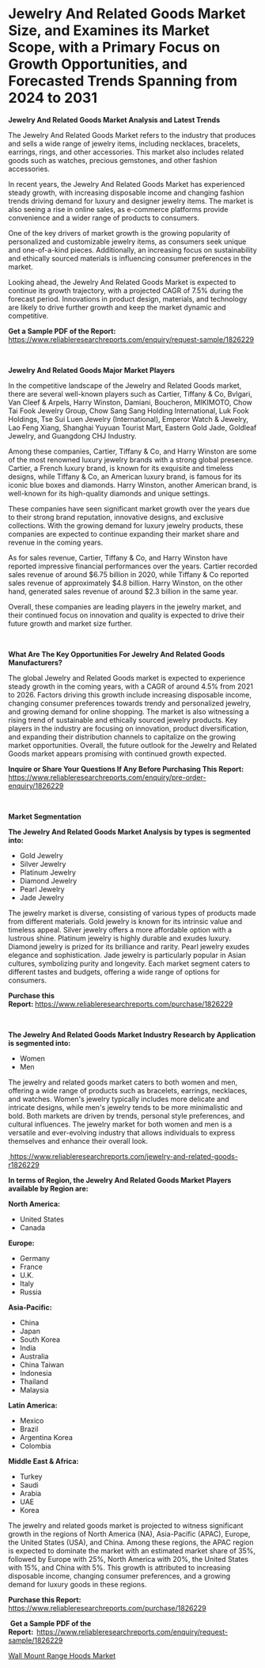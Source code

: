 <p><h1>Jewelry And Related Goods Market Size, and Examines its Market Scope, with a Primary Focus on Growth Opportunities, and Forecasted Trends Spanning from 2024 to 2031</h1></p><p><strong>Jewelry And Related Goods Market Analysis and Latest Trends</strong></p>
<p><p>The Jewelry And Related Goods Market refers to the industry that produces and sells a wide range of jewelry items, including necklaces, bracelets, earrings, rings, and other accessories. This market also includes related goods such as watches, precious gemstones, and other fashion accessories.</p><p>In recent years, the Jewelry And Related Goods Market has experienced steady growth, with increasing disposable income and changing fashion trends driving demand for luxury and designer jewelry items. The market is also seeing a rise in online sales, as e-commerce platforms provide convenience and a wider range of products to consumers.</p><p>One of the key drivers of market growth is the growing popularity of personalized and customizable jewelry items, as consumers seek unique and one-of-a-kind pieces. Additionally, an increasing focus on sustainability and ethically sourced materials is influencing consumer preferences in the market.</p><p>Looking ahead, the Jewelry And Related Goods Market is expected to continue its growth trajectory, with a projected CAGR of 7.5% during the forecast period. Innovations in product design, materials, and technology are likely to drive further growth and keep the market dynamic and competitive.</p></p>
<p><strong>Get a Sample PDF of the Report:&nbsp;</strong> <a href="https://www.reliableresearchreports.com/enquiry/request-sample/1826229">https://www.reliableresearchreports.com/enquiry/request-sample/1826229</a></p>
<p>&nbsp;</p>
<p><strong>Jewelry And Related Goods Major Market Players</strong></p>
<p><p>In the competitive landscape of the Jewelry and Related Goods market, there are several well-known players such as Cartier, Tiffany & Co, Bvlgari, Van Cleef & Arpels, Harry Winston, Damiani, Boucheron, MIKIMOTO, Chow Tai Fook Jewelry Group, Chow Sang Sang Holding International, Luk Fook Holdings, Tse Sui Luen Jewelry (International), Emperor Watch & Jewelry, Lao Feng Xiang, Shanghai Yuyuan Tourist Mart, Eastern Gold Jade, Goldleaf Jewelry, and Guangdong CHJ Industry.</p><p>Among these companies, Cartier, Tiffany & Co, and Harry Winston are some of the most renowned luxury jewelry brands with a strong global presence. Cartier, a French luxury brand, is known for its exquisite and timeless designs, while Tiffany & Co, an American luxury brand, is famous for its iconic blue boxes and diamonds. Harry Winston, another American brand, is well-known for its high-quality diamonds and unique settings.</p><p>These companies have seen significant market growth over the years due to their strong brand reputation, innovative designs, and exclusive collections. With the growing demand for luxury jewelry products, these companies are expected to continue expanding their market share and revenue in the coming years.</p><p>As for sales revenue, Cartier, Tiffany & Co, and Harry Winston have reported impressive financial performances over the years. Cartier recorded sales revenue of around $6.75 billion in 2020, while Tiffany & Co reported sales revenue of approximately $4.8 billion. Harry Winston, on the other hand, generated sales revenue of around $2.3 billion in the same year.</p><p>Overall, these companies are leading players in the jewelry market, and their continued focus on innovation and quality is expected to drive their future growth and market size further.</p></p>
<p>&nbsp;</p>
<p><strong>What Are The Key Opportunities For Jewelry And Related Goods Manufacturers?</strong></p>
<p><p>The global Jewelry and Related Goods market is expected to experience steady growth in the coming years, with a CAGR of around 4.5% from 2021 to 2026. Factors driving this growth include increasing disposable income, changing consumer preferences towards trendy and personalized jewelry, and growing demand for online shopping. The market is also witnessing a rising trend of sustainable and ethically sourced jewelry products. Key players in the industry are focusing on innovation, product diversification, and expanding their distribution channels to capitalize on the growing market opportunities. Overall, the future outlook for the Jewelry and Related Goods market appears promising with continued growth expected.</p></p>
<p><strong>Inquire or Share Your Questions If Any Before Purchasing This Report:</strong> <a href="https://www.reliableresearchreports.com/enquiry/pre-order-enquiry/1826229">https://www.reliableresearchreports.com/enquiry/pre-order-enquiry/1826229</a></p>
<p>&nbsp;</p>
<p><strong>Market Segmentation</strong></p>
<p><strong>The Jewelry And Related Goods Market Analysis by types is segmented into:</strong></p>
<p><ul><li>Gold Jewelry</li><li>Silver Jewelry</li><li>Platinum Jewelry</li><li>Diamond Jewelry</li><li>Pearl Jewelry</li><li>Jade Jewelry</li></ul></p>
<p><p>The jewelry market is diverse, consisting of various types of products made from different materials. Gold jewelry is known for its intrinsic value and timeless appeal. Silver jewelry offers a more affordable option with a lustrous shine. Platinum jewelry is highly durable and exudes luxury. Diamond jewelry is prized for its brilliance and rarity. Pearl jewelry exudes elegance and sophistication. Jade jewelry is particularly popular in Asian cultures, symbolizing purity and longevity. Each market segment caters to different tastes and budgets, offering a wide range of options for consumers.</p></p>
<p><strong>Purchase this Report:&nbsp;</strong><a href="https://www.reliableresearchreports.com/purchase/1826229">https://www.reliableresearchreports.com/purchase/1826229</a></p>
<p>&nbsp;</p>
<p><strong>The Jewelry And Related Goods Market Industry Research by Application is segmented into:</strong></p>
<p><ul><li>Women</li><li>Men</li></ul></p>
<p><p>The jewelry and related goods market caters to both women and men, offering a wide range of products such as bracelets, earrings, necklaces, and watches. Women's jewelry typically includes more delicate and intricate designs, while men's jewelry tends to be more minimalistic and bold. Both markets are driven by trends, personal style preferences, and cultural influences. The jewelry market for both women and men is a versatile and ever-evolving industry that allows individuals to express themselves and enhance their overall look.</p></p>
<p><a href="https://www.reliableresearchreports.com/jewelry-and-related-goods-r1826229">&nbsp;https://www.reliableresearchreports.com/jewelry-and-related-goods-r1826229</a></p>
<p><strong>In terms of Region, the Jewelry And Related Goods Market Players available by Region are:</strong></p>
<p>
    <p> <strong> North America: </strong>
        <ul>
            <li>United States</li>
            <li>Canada</li>
        </ul>
        </p> 
    <p> <strong> Europe: </strong>
        <ul>
            <li>Germany</li>
            <li>France</li>
            <li>U.K.</li>
            <li>Italy</li>
            <li>Russia</li>
        </ul>
        </p> 
    <p> <strong> Asia-Pacific: </strong>
        <ul>
            <li>China</li>
            <li>Japan</li>
            <li>South Korea</li>
            <li>India</li>
            <li>Australia</li>
            <li>China Taiwan</li>
            <li>Indonesia</li>
            <li>Thailand</li>
            <li>Malaysia</li>
        </ul>
        </p> 
    <p> <strong> Latin America: </strong>
        <ul>
            <li>Mexico</li>
            <li>Brazil</li>
            <li>Argentina Korea</li>
            <li>Colombia</li>
        </ul>
        </p> 
    <p> <strong> Middle East & Africa: </strong>
        <ul>
            <li>Turkey</li>
            <li>Saudi</li>
            <li>Arabia</li>
            <li>UAE</li>
            <li>Korea</li>
        </ul>
    </p>
    </p>
<p><p>The jewelry and related goods market is projected to witness significant growth in the regions of North America (NA), Asia-Pacific (APAC), Europe, the United States (USA), and China. Among these regions, the APAC region is expected to dominate the market with an estimated market share of 35%, followed by Europe with 25%, North America with 20%, the United States with 15%, and China with 5%. This growth is attributed to increasing disposable income, changing consumer preferences, and a growing demand for luxury goods in these regions.</p></p>
<p><strong>Purchase this Report: </strong><a href="https://www.reliableresearchreports.com/purchase/1826229">https://www.reliableresearchreports.com/purchase/1826229</a></p>
<p>&nbsp;<strong>Get a Sample PDF of the Report:&nbsp;&nbsp;</strong><a href="https://www.reliableresearchreports.com/enquiry/request-sample/1826229">https://www.reliableresearchreports.com/enquiry/request-sample/1826229</a></p>
<p><strong></strong></p>
<p><p><a href="https://github.com/qrkceaah30/Market-Research-Report-List-1/blob/main/wall-mount-range-hoods-market.md">Wall Mount Range Hoods Market</a></p></p>